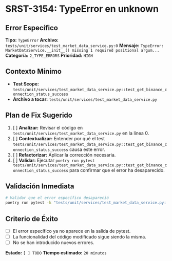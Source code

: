 # SRST-3154: TypeError en unknown

## Error Específico
**Tipo:** `TypeError`
**Archivo:** `tests/unit/services/test_market_data_service.py:0`
**Mensaje:** `TypeError: MarketDataService.__init__() missing 1 required positional argum...`
**Categoría:** `2_TYPE_ERRORS`
**Prioridad:** `HIGH`

## Contexto Mínimo
- **Test Scope:** `tests/unit/services/test_market_data_service.py::test_get_binance_connection_status_success`
- **Archivo a tocar:** `tests/unit/services/test_market_data_service.py`

## Plan de Fix Sugerido
1. [ ] **Analizar:** Revisar el código en `tests/unit/services/test_market_data_service.py` en la línea 0.
2. [ ] **Contextualizar:** Entender por qué el test `tests/unit/services/test_market_data_service.py::test_get_binance_connection_status_success` causa este error.
3. [ ] **Refactorizar:** Aplicar la corrección necesaria.
4. [ ] **Validar:** Ejecutar `poetry run pytest tests/unit/services/test_market_data_service.py::test_get_binance_connection_status_success` para confirmar que el error ha desaparecido.

## Validación Inmediata
```bash
# Validar que el error específico desapareció
poetry run pytest -k "tests/unit/services/test_market_data_service.py::test_get_binance_connection_status_success" -v
```

## Criterio de Éxito
- [ ] El error específico ya no aparece en la salida de pytest.
- [ ] La funcionalidad del código modificado sigue siendo la misma.
- [ ] No se han introducido nuevos errores.

**Estado:** `[ ] TODO`
**Tiempo estimado:** `20 minutos`
